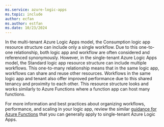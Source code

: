 ```yaml
---
ms.service: azure-logic-apps
ms.topic: include
author: ecfan
ms.author: estfan
ms.date: 10/23/2024
---
```


In the multi-tenant Azure Logic Apps model, the Consumption logic app resource structure can include only a single workflow. Due to this one-to-one relationship, both logic app and workflow are often considered and referenced synonymously. However, in the single-tenant Azure Logic Apps model, the Standard logic app resource structure can include multiple workflows. This one-to-many relationship means that in the same logic app, workflows can share and reuse other resources. Workflows in the same logic app and tenant also offer improved performance due to this shared tenancy and proximity to each other. This resource structure looks and works similarly to Azure Functions where a function app can host many functions.

For more information and best practices about organizing workflows, performance, and scaling in your logic app, review the similar [guidance for Azure Functions](../../azure-functions/functions-best-practices.md) that you can generally apply to single-tenant Azure Logic Apps.
